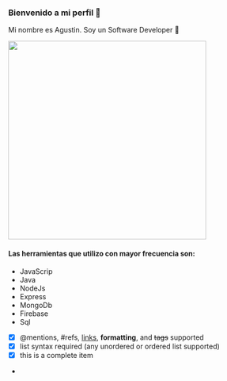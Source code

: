 ### Bienvenido a mi perfil 🤙

Mi nombre es Agustin. Soy un Software Developer 🚀

<img src="https://github.com/mendezag/mendezag/blob/main/developer.gif" width="400" height = "400">

#### Las herramientas que utilizo con mayor frecuencia son:

* JavaScrip 
* Java
* NodeJs
* Express
* MongoDb
* Firebase 
* Sql

- [x] @mentions, #refs, [links](), **formatting**, and <del>tags</del> supported
- [x] list syntax required (any unordered or ordered list supported)
- [x] this is a complete item
-
